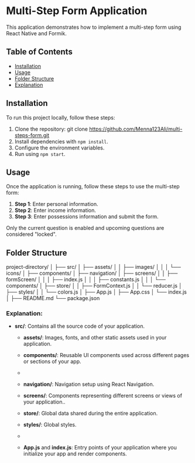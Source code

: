 # Multi-Step Form Application

This application demonstrates how to implement a multi-step form using React Native and Formik.

## Table of Contents

- [Installation](#installation)
- [Usage](#usage)
- [Folder Structure](#folder-structure)
- [Explanation](#Explanation)
  
## Installation

To run this project locally, follow these steps:

1. Clone the repository:
   git clone https://github.com/Menna123Ali/multi-steps-form.git
2. Install dependencies with `npm install`.
3. Configure the environment variables.
4. Run using `npm start`.

## Usage

Once the application is running, follow these steps to use the multi-step form:

1. **Step 1**: Enter personal information.
2. **Step 2**: Enter income information.
3. **Step 3**: Enter possessions information and submit the form.
   
Only the current question is enabled and upcoming questions are considered "locked".

## Folder Structure

project-directory/
│
├── src/
│ ├── assets/
│ │ ├── images/
│ │ │ └── icons/
│ ├── components/
│ ├── navigation/
│ ├── screens/
│ │ ├── formScreen/
│ │ │ ├── index.js
│ │ │ ├── constants.js
│ │ │ └── components/
│ ├── store/
│ │ ├── FormContext.js
│ │ └── reducer.js
│ ├── styles/
│ │ └── colors.js
│ ├── App.js
│ ├── App.css
│ └── index.js
│
├── README.md
└── package.json

### Explanation:

- **src/**: Contains all the source code of your application.
  - **assets/**: Images, fonts, and other static assets used in your application.

  - **components/**: Reusable UI components used across different pages or sections of your app.
  - 
  - **navigation/**: Navigation setup using React Navigation.

  - **screens/**: Components representing different screens or views of your application..

  - **store/**: Global data shared during the entire application.

  - **styles/**: Global styles.
  - 
  - **App.js** and **index.js**: Entry points of your application where you initialize your app and render components.

